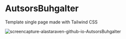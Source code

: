 # AutsorsBuhgalter

Template single page made with Tailwind CSS

![screencapture-alastaraven-github-io-AutsorsBuhgalter](https://user-images.githubusercontent.com/98814925/175919362-9819fd56-8385-4f62-9fcf-149b6c5066ed.png)

